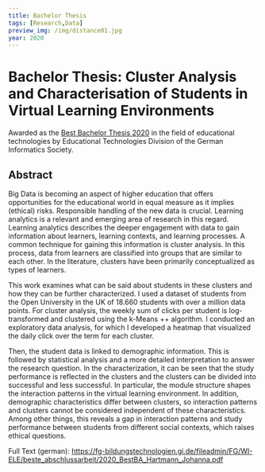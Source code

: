 ```yaml
---
title: Bachelor Thesis
tags: [Research,Data]
preview_img: /img/distance01.jpg
year: 2020
---
```


# Bachelor Thesis: Cluster Analysis and Characterisation of Students in Virtual Learning Environments

Awarded as the [Best Bachelor Thesis 2020](https://fg-bildungstechnologien.gi.de/nachwuchsfoerderung/beste-abschlussarbeit/) in the field of educational technologies by Educational Technologies Division of the German Informatics Society.

## Abstract

Big Data is becoming an aspect of higher education that offers opportunities for the educational world in equal measure as it implies (ethical) risks. Responsible handling of the new data is crucial. Learning analytics is a relevant and emerging area of research in this regard. Learning analytics describes the deeper engagement with data to gain information about learners, learning contexts, and learning processes. A common technique for gaining this information is cluster analysis. In this process, data from learners are classified into groups that are similar to each other. In the literature, clusters have been primarily conceptualized as types of learners. 

This work examines what can be said about students in these clusters and how they can be further characterized. I used a dataset of students from the Open University in the UK of 18.660 students with over a million data points. For cluster analysis, the weekly sum of clicks per student is log-transformed and clustered using the k-Means ++ algorithm. I conducted an exploratory data analysis, for which I developed a heatmap that visualized the daily click over the term for each cluster.

Then, the student data is linked to demographic information. This is followed by statistical analysis and a more detailed interpretation to answer the research question. In the characterization, it can be seen that the study performance is reflected in the clusters and the clusters can be divided into successful and less successful. In particular, the module structure shapes the interaction patterns in the virtual learning environment.
In addition, demographic characteristics differ between clusters, so interaction patterns and clusters cannot be considered independent of these characteristics. Among other things, this reveals a gap in interaction patterns and study performance between students from different social contexts, which raises ethical questions.


Full Text (german): https://fg-bildungstechnologien.gi.de/fileadmin/FG/WI-ELE/beste_abschlussarbeit/2020_BestBA_Hartmann_Johanna.pdf

